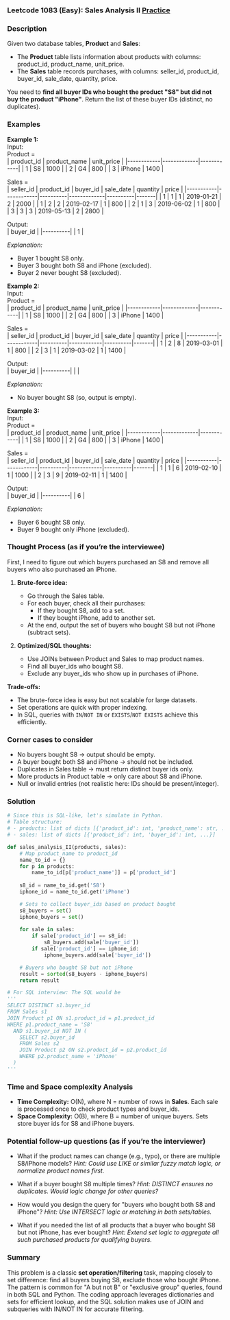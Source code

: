 ### Leetcode 1083 (Easy): Sales Analysis II [Practice](https://leetcode.com/problems/sales-analysis-ii)

### Description  
Given two database tables, **Product** and **Sales**:
- The **Product** table lists information about products with columns: product_id, product_name, unit_price.
- The **Sales** table records purchases, with columns: seller_id, product_id, buyer_id, sale_date, quantity, price.

You need to **find all buyer IDs who bought the product "S8" but did not buy the product "iPhone"**. Return the list of these buyer IDs (distinct, no duplicates).

### Examples  

**Example 1:**  
Input:  
Product =  
| product_id | product_name | unit_price |
|------------|-------------|------------|
| 1          | S8          | 1000       |
| 2          | G4          | 800        |
| 3          | iPhone      | 1400       |

Sales =  
| seller_id | product_id | buyer_id | sale_date   | quantity | price |
|-----------|------------|----------|-------------|----------|-------|
| 1         | 1          | 1        | 2019-01-21  | 2        | 2000  |
| 1         | 2          | 2        | 2019-02-17  | 1        | 800   |
| 2         | 1          | 3        | 2019-06-02  | 1        | 800   |
| 3         | 3          | 3        | 2019-05-13  | 2        | 2800  |

Output:  
| buyer_id |
|----------|
| 1        |

*Explanation:*
- Buyer 1 bought S8 only.
- Buyer 3 bought both S8 and iPhone (excluded).
- Buyer 2 never bought S8 (excluded).

  
**Example 2:**  
Input:  
Product =  
| product_id | product_name | unit_price |
|------------|-------------|------------|
| 1          | S8          | 1000       |
| 2          | G4          | 800        |
| 3          | iPhone      | 1400       |

Sales =  
| seller_id | product_id | buyer_id | sale_date  | quantity | price |
|-----------|------------|----------|------------|----------|-------|
| 1         | 2          | 8        | 2019-03-01 | 1        | 800   |
| 2         | 3          | 1        | 2019-03-02 | 1        | 1400  |

Output:  
| buyer_id |
|----------|
|          |

*Explanation:*
- No buyer bought S8 (so, output is empty).

  
**Example 3:**  
Input:  
Product =  
| product_id | product_name | unit_price |
|------------|-------------|------------|
| 1          | S8          | 1000       |
| 2          | G4          | 800        |
| 3          | iPhone      | 1400       |

Sales =  
| seller_id | product_id | buyer_id | sale_date  | quantity | price |
|-----------|------------|----------|------------|----------|-------|
| 1         | 1          | 6        | 2019-02-10 | 1        | 1000  |
| 2         | 3          | 9        | 2019-02-11 | 1        | 1400  |

Output:  
| buyer_id |
|----------|
| 6        |

*Explanation:*
- Buyer 6 bought S8 only.
- Buyer 9 bought only iPhone (excluded).


### Thought Process (as if you’re the interviewee)  

First, I need to figure out which buyers purchased an S8 and remove all buyers who also purchased an iPhone.

1. **Brute-force idea:**  
   - Go through the Sales table.
   - For each buyer, check all their purchases:  
     - If they bought S8, add to a set.
     - If they bought iPhone, add to another set.
   - At the end, output the set of buyers who bought S8 but not iPhone (subtract sets).

2. **Optimized/SQL thoughts:**  
   - Use JOINs between Product and Sales to map product names.
   - Find all buyer_ids who bought S8.
   - Exclude any buyer_ids who show up in purchases of iPhone.

**Trade-offs:**  
- The brute-force idea is easy but not scalable for large datasets.
- Set operations are quick with proper indexing.
- In SQL, queries with `IN`/`NOT IN` or `EXISTS`/`NOT EXISTS` achieve this efficiently.


### Corner cases to consider  
- No buyers bought S8 → output should be empty.
- A buyer bought both S8 and iPhone → should not be included.
- Duplicates in Sales table → must return distinct buyer ids only.
- More products in Product table → only care about S8 and iPhone.
- Null or invalid entries (not realistic here: IDs should be present/integer).

  
### Solution

```python
# Since this is SQL-like, let's simulate in Python.
# Table structure:
# - products: list of dicts [{'product_id': int, 'product_name': str, ...}]
# - sales: list of dicts [{'product_id': int, 'buyer_id': int, ...}]

def sales_analysis_II(products, sales):
    # Map product_name to product_id
    name_to_id = {}
    for p in products:
        name_to_id[p['product_name']] = p['product_id']
        
    s8_id = name_to_id.get('S8')
    iphone_id = name_to_id.get('iPhone')

    # Sets to collect buyer_ids based on product bought
    s8_buyers = set()
    iphone_buyers = set()
    
    for sale in sales:
        if sale['product_id'] == s8_id:
            s8_buyers.add(sale['buyer_id'])
        if sale['product_id'] == iphone_id:
            iphone_buyers.add(sale['buyer_id'])

    # Buyers who bought S8 but not iPhone
    result = sorted(s8_buyers - iphone_buyers)
    return result

# For SQL interview: The SQL would be
'''
SELECT DISTINCT s1.buyer_id
FROM Sales s1
JOIN Product p1 ON s1.product_id = p1.product_id
WHERE p1.product_name = 'S8'
  AND s1.buyer_id NOT IN (
    SELECT s2.buyer_id
    FROM Sales s2
    JOIN Product p2 ON s2.product_id = p2.product_id
    WHERE p2.product_name = 'iPhone'
  )
'''
```

### Time and Space complexity Analysis  

- **Time Complexity:** O(N), where N = number of rows in **Sales**. Each sale is processed once to check product types and buyer_ids.
- **Space Complexity:** O(B), where B = number of unique buyers. Sets store buyer ids for S8 and iPhone buyers.

### Potential follow-up questions (as if you’re the interviewer)  

- What if the product names can change (e.g., typo), or there are multiple S8/iPhone models?
  *Hint: Could use LIKE or similar fuzzy match logic, or normalize product names first.*

- What if a buyer bought S8 multiple times?
  *Hint: DISTINCT ensures no duplicates. Would logic change for other queries?*

- How would you design the query for "buyers who bought both S8 and iPhone"?
  *Hint: Use INTERSECT logic or matching in both sets/tables.*

- What if you needed the list of all products that a buyer who bought S8 but not iPhone, has ever bought?
  *Hint: Extend set logic to aggregate all such purchased products for qualifying buyers.*

### Summary
This problem is a classic **set operation/filtering** task, mapping closely to set difference: find all buyers buying S8, exclude those who bought iPhone. The pattern is common for "A but not B" or "exclusive group" queries, found in both SQL and Python. The coding approach leverages dictionaries and sets for efficient lookup, and the SQL solution makes use of JOIN and subqueries with IN/NOT IN for accurate filtering.